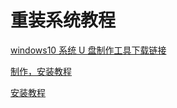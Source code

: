 # 重装系统教程

[windows10 系统 U 盘制作工具下载链接](https://go.microsoft.com/fwlink/?LinkId=691209)

[制作，安装教程](https://jingyan.baidu.com/article/fec7a1e52ee3725091b4e772.html)

[安装教程](https://jingyan.baidu.com/article/90808022b00e85bc90c80f71.html)
